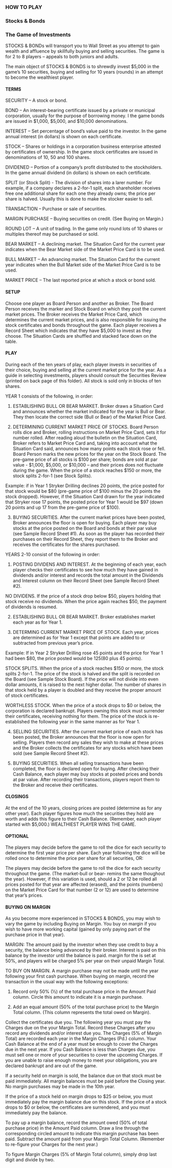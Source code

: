 ### HOW TO PLAY 

### Stocks & Bonds 
### The Game of Investments 

STOCKS & BONDs will transport you to Wall Street as you attempt to gain wealth and affluence by skillfully buying and selling securities.  The game is for 2 to 8 players – appeals to both juniors and adults. 

The main object of STOCKS & BONDS is to shrewdly invest $5,000 in the game’s 10 securities, buying and selling for 10 years (rounds) in an attempt to become the wealthiest player. 

#### TERMS 

SECURITY – A stock or bond. 

BOND – An interest-bearing certificate issued by a private or municipal corporation, usually for the purpose of borrowing money.  I the game bonds are issued in $1,000, $5,000, and $10,000 denominations. 

INTEREST – Set percentage of bond’s value paid to the investor. In the game annual interest (in dollars) is shown on each certificate. 

STOCK – Shares or holdings in a corporation business enterprise attested by certificates of ownership.  In the game stock certificates are issued in denominations of 10, 50 and 100 shares. 

DIVIDENED – Portion of a company’s profit distributed to the stockholders.  In the game annual dividend (in dollars) is shown on each certificate. 

SPLIT (or Stock Split) - The division of shares into a larer number.  For example, if a company declares a 2-for-1 split, each shareholder receives free one additional share for each one they already owns; the price per share is halved.  Usually this is done to make the stocker easier to sell. 

TRANSACTION – Purchase or sale of securities. 

MARGIN PURCHASE – Buying securities on credit.  (See Buying on Margin.) 

ROUND LOT – A unit of trading.  In the game only round lots of 10 shares or multiples thereof may be purchased or sold. 

BEAR MARKET – A declining market.  The Situation Card for the current year indicates when the Bear Market side of the Market Price Card is to be used. 

BULL MARKET – An advancing market.  The Situation Card for the current year indicates when the Bull Market side of the Market Price Card is to be used. 

MARKET PRICE – The last reported price at which a stock or bond sold. 

#### SETUP 

Choose one player as Board Person and another as Broker.  The Board Person receives the marker and Stock Board on which they post the current market prices.  The Broker receives the Market Price Card, which determines the current market prices, and is also responsible for issuing the stock certificates and bonds throughout the game.  Each player receives a Record Sheet which indicates that they have $5,000 to invest as they choose.  The Situation Cards are shuffled and stacked face down on the table. 

#### PLAY 

During each of the ten years of play, each player invests in securities of their choice, buying and selling at the current market price for the year.  As a guide in selecting investments, players should consult the Securities Review (printed on back page of this folder).  All stock is sold only in blocks of ten shares. 

YEAR 1 consists of the following, in order: 

1. ESTABLISHING BULL OR BEAR MARKET.  Broker draws a Situation Card and announces whether the market indicated for the year is Bull or Bear.  They then locate the correct side (Bull or Bear) of the Market Price Card. 

2. DETERMINING CURRENT MARKET PRICE OF STOCKS.  Board Person rolls dice and Broker, rolling instructions on Market Price Card, sets it for number rolled.  After reading aloud the bulletin on the Situation Card, Broker refers to Market Price Card and, taking into account what the Situation Card said, announces how many points each stock rose or fell.  Board Person marks the new prices for the year on the Stock Board.  The pre-game price of all stocks is $100 per share; bonds are sold at par value - $1,000, $5,000, or $10,000 – and their prices does not fluctuate during the game.  When the price of a stock reaches $150 or more, the stock splits 2-for-1 (see Stock Splits). 

Example: if in Year 1 Stryker Drilling declines 20 points, the price posted for that stock would be $80 (pre-game price of $100 minus the 20 points the stock dropped).  However, if the Situation Card drawn for the year indicated that Stryker rose 17 points, the posted price for Year 1 would be $97 (down 20 points and up 17 from the pre-game price of $100). 

3. BUYING SECURITIES.  After the current market prices have been posted, Broker announces the floor is open for buying.  Each player may buy stocks at the price posted on the Board and bonds at their par value (see Sample Record Sheet #1).  As soon as the player has recorded their purchases on their Record Sheet, they report them to the Broker and receives the certificates for the shares purchased. 

YEARS 2-10 consist of the following in order: 

1. POSTING DIVIDENS AND INTEREST.  At the beginning of each year, each player checks their certificates to see how much they have gained in dividends and/or interest and records the total amount in the Dividends and Interest column on their Record Sheet (see Sample Record Sheet #2). 

NO DIVIDENS.  If the price of a stock drop below $50, players holding that stock receive no dividends.  When the price again reaches $50, the payment of dividends is resumed. 

2. ESTABLISHING BULL OR BEAR MARKET.  Broker establishes market each year as for Year 1. 

3. DETERMING CURRENT MARKET PRICE OF STOCK.  Each year, prices are determined as for Year 1 except that points are added to or subtracted from previous year’s price. 

Example: If in Year 2 Stryker Drilling rose 45 points and the price for Year 1 had been $80, the price posted would be $125 ($80 plus 45 points). 

STOCK SPLITS. When the price of a stock reaches $150 or more, the stock splits 2-for-1.  The price of the stock is halved and the split is recorded on the Board (see Sample Stock Board).  If the price will not divide into even dollar amounts, it is raised to the next higher dollar.  The number of shares in that stock held by a player is doubled and they receive the proper amount of stock certificates. 

WORTHLESS STOCK.  When the price of a stock drops to $0 or below, the corporation is declared bankrupt.  Players owning this stock must surrender their certificates, receiving nothing for them.  The price of the stock is re-established the following year in the same manner as for Year 1. 

4. SELLING SECURITIES. After the current market price of each stock has been posted, the Broker announces that the floor is now open for selling.  Players then record any sales they wish to make at these prices and the Broker collects the certificates for any stocks which have been sold (see Sample Record Sheet #2). 

5. BUYING SECURITIES. When all selling transactions have been completed, the floor is declared open for buying.  After checking their Cash Balance, each player may buy stocks at posted prices and bonds at par value.  After recording their transactions, players report them to the Broker and receive their certificates. 

#### CLOSINGS 

At the end of the 10 years, closing prices are posted (determine as for any other year).  Each player figures how much the securities they hold are worth and adds this figure to their Cash Balance. (Remember, each player started with $5,000.) WEALTHIEST PLAYER WINS THE GAME. 

#### OPTIONAL 

The players may decide before the game to roll the dice for each security to determine the first year price per share.  Each year following the dice will be rolled once to determine the price per share for all securities, OR: 

The players may decide before the game to roll the dice for each security throughout the game. (The market-bull or bear- remins the same thoughout the year).  However, if this variation is used, should a 2 or 12 be rolled all prices posted for that year are affected (erased), and the points (numbers) on the Market Price Card for that number (2 or 12) are used to determine that year’s prices. 

#### BUYING ON MARGIN 

As you become more experienced in STOCKS & BONDS, you may wish to vary the game by including Buying on Margin.  You buy on margin if you wish to have more working capital (gained by only paying part of the purchase price in that year). 

MARGIN: The amount paid by the investor when they use credit to buy a security, the balance being advanced by their broker.  Interest is paid on this balance by the investor until the balance is paid.  margin for the is set at 50%, and players will be charged 5% per year on their unpaid Margin Total. 

TO BUY ON MARGIN.  A margin purchase may not be made until the year following your first cash purchase.  When buying on margin, record the transaction in the usual way with the following exceptions: 

1. Record only 50% (½) of the total purchase price in the Amount Paid column.  Circle this amount to indicate it is a margin purchase. 

2. Add an equal amount (50% of the total purchase price) to the Margin Total column.  (This column represents the total owed on Margin). 

Collect the certificates due you.  The following year you must pay the Charges due on the your Margin Total.  Record these Charges after you record any dividends and/or interest due you.  The Charges (5% of Margin Total) are recorded each year in the Margin Charges (Pd.) column.  Your Cash Balance at the end of a year must be enough to cover the Charges due in the next year.  If you Cash Balance is less than Charges due, you must sell one or more of your securities to cover the upcoming Charges.  If you are unable to raise enough money to meet your obligations, you are declared bankrupt and are out of the game. 

If a security held on margin is sold, the balance due on that stock must be paid immediately.  All margin balances must be paid before the Closing year.  No margin purchases may be made in the 10th year. 

If the price of a stock held on margin drops to $25 or below, you must immediately pay the margin balance due on this stock.  If the price of a stock drops to $0 or below, the certificates are surrendered, and you must immediately pay the balance. 

To pay up a margin balance, record the amount owed (50% of total purchase price) in the Amount Paid column.  Draw a line through the corresponding circled amount to indicate this margin purchase has been paid.  Subtract the amount paid from your Margin Total Column.  (Remember to re-figure your Charges for the next year.) 

To figure Margin Charges (5% of Margin Total column), simply drop last digit and divide by two. 
